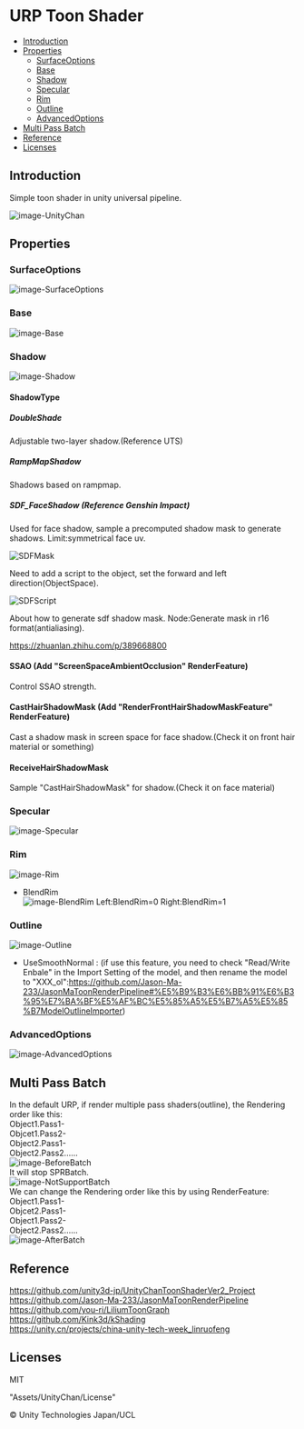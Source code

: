 # URP Toon Shader
- [Introduction](#Introduction)
- [Properties](#Properties)
	- [SurfaceOptions](#SurfaceOptions)
	- [Base](#Base)
	- [Shadow](#Shadow)
	- [Specular](#Specular)
	- [Rim](#Rim)
	- [Outline](#Outline)
	- [AdvancedOptions](#AdvancedOptions)
- [Multi Pass Batch](#Multi-Pass-Batch)
- [Reference](#Reference)
- [Licenses](#Licenses)

## Introduction  
Simple toon shader in unity universal pipeline.

![image-UnityChan](image/UnityChan.png) 

## Properties
### SurfaceOptions
![image-SurfaceOptions](image/SurfaceOptions.png) 


### Base
![image-Base](image/Base.png) 
### Shadow
![image-Shadow](image/Shadow.png) 

#### ShadowType

##### DoubleShade 
Adjustable two-layer shadow.(Reference UTS)

##### RampMapShadow 
Shadows based on rampmap.

##### SDF_FaceShadow (Reference Genshin Impact) 

Used for face shadow, sample a precomputed shadow mask to generate shadows.
Limit:symmetrical face uv.

![SDFMask](image\SDFMask.png) 

Need to add a script to the object, set the forward and left direction(ObjectSpace).

![SDFScript](image\SDFScript.png) 

About how to generate sdf shadow mask.
Node:Generate mask in r16 format(antialiasing).

https://zhuanlan.zhihu.com/p/389668800 

#### SSAO (Add "ScreenSpaceAmbientOcclusion" RenderFeature)

Control SSAO strength.

#### CastHairShadowMask (Add "RenderFrontHairShadowMaskFeature" RenderFeature)

Cast a shadow mask in screen space for face shadow.(Check it on front hair material or something)

#### ReceiveHairShadowMask

Sample "CastHairShadowMask" for shadow.(Check it on face material)

### Specular

![image-Specular](image/Specular.png) 


### Rim
![image-Rim](image/Rim.png)  
- BlendRim  
![image-BlendRim](image/BlendRim.png) 
Left:BlendRim=0 Right:BlendRim=1

### Outline
![image-Outline](image/Outline.png)  
- UseSmoothNormal : (if use this feature, you need to check "Read/Write Enbale" in the Import Setting of the model, and then rename the model to "XXX_ol":https://github.com/Jason-Ma-233/JasonMaToonRenderPipeline#%E5%B9%B3%E6%BB%91%E6%B3%95%E7%BA%BF%E5%AF%BC%E5%85%A5%E5%B7%A5%E5%85%B7ModelOutlineImporter)

### AdvancedOptions
![image-AdvancedOptions](image/AdvancedOptions.png) 


## Multi Pass Batch

In the default URP, if render multiple pass shaders(outline), the Rendering order like this:  
Object1.Pass1-  
Objcet1.Pass2-  
Object2.Pass1-  
Object2.Pass2......  
![image-BeforeBatch](image/BeforeBatch.png)    
It will stop SPRBatch.  
![image-NotSupportBatch](image/NotSupportBatch.png)   
We can change the Rendering order like this by using RenderFeature:  
Object1.Pass1-  
Objcet2.Pass1-  
Object1.Pass2-  
Object2.Pass2......  
![image-AfterBatch](image/AfterBatch.png)   

## Reference

https://github.com/unity3d-jp/UnityChanToonShaderVer2_Project  
https://github.com/Jason-Ma-233/JasonMaToonRenderPipeline  
https://github.com/you-ri/LiliumToonGraph  
https://github.com/Kink3d/kShading  
https://unity.cn/projects/china-unity-tech-week_linruofeng

## Licenses

MIT

"Assets/UnityChan/License"

© Unity Technologies Japan/UCL
